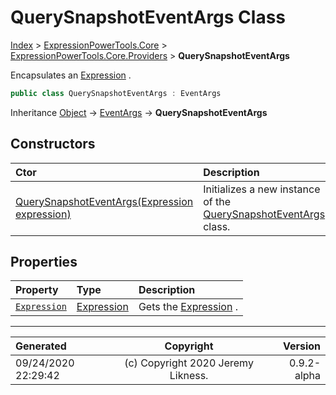 ﻿# QuerySnapshotEventArgs Class

[Index](../index.md) > [ExpressionPowerTools.Core](ExpressionPowerTools.Core.a.md) > [ExpressionPowerTools.Core.Providers](ExpressionPowerTools.Core.Providers.n.md) > **QuerySnapshotEventArgs**

Encapsulates an [Expression](https://docs.microsoft.com/dotnet/api/system.linq.expressions.expression) .

```csharp
public class QuerySnapshotEventArgs : EventArgs
```

Inheritance [Object](https://docs.microsoft.com/dotnet/api/system.object) → [EventArgs](https://docs.microsoft.com/dotnet/api/system.eventargs) → **QuerySnapshotEventArgs**

## Constructors

| Ctor | Description |
| :-- | :-- |
| [QuerySnapshotEventArgs(Expression expression)](ExpressionPowerTools.Core.Providers.QuerySnapshotEventArgs.ctor.md#querysnapshoteventargsexpression-expression) | Initializes a new instance of the [QuerySnapshotEventArgs](ExpressionPowerTools.Core.Providers.QuerySnapshotEventArgs.cs.md) class. |
## Properties

| Property | Type | Description |
| :-- | :-- | :-- |
| [`Expression`](ExpressionPowerTools.Core.Providers.QuerySnapshotEventArgs.Expression.prop.md) | [Expression](https://docs.microsoft.com/dotnet/api/system.linq.expressions.expression) | Gets the [Expression](ExpressionPowerTools.Core.Providers.QuerySnapshotEventArgs.Expression.prop.md) . |


---

| Generated | Copyright | Version |
| :-- | :-: | --: |
| 09/24/2020 22:29:42 | (c) Copyright 2020 Jeremy Likness. | 0.9.2-alpha |
